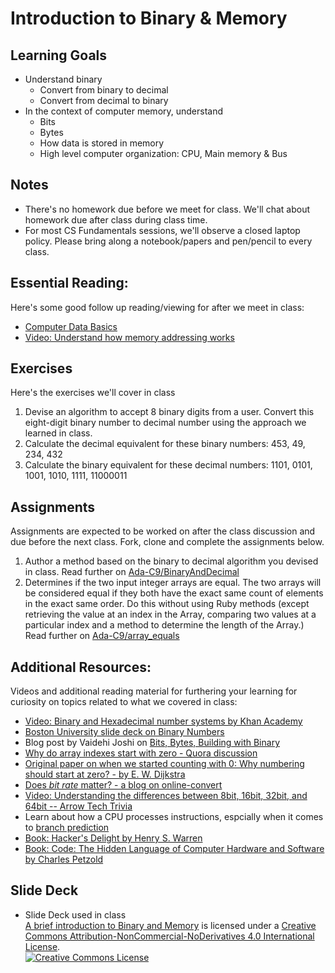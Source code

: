 # Introduction to Binary & Memory
## Learning Goals
+ Understand binary
  + Convert from binary to decimal
  + Convert from decimal to binary
+ In the context of computer memory, understand
  + Bits
  + Bytes
  + How data is stored in memory
  + High level computer organization: CPU, Main memory & Bus

## Notes
+ There's no homework due before we meet for class. We'll chat about homework due after class during class time.
+ For most CS Fundamentals sessions, we'll observe a closed laptop policy. Please bring along a notebook/papers and pen/pencil to every class. 

## Essential Reading:
Here's some good follow up reading/viewing for after we meet in class:
  + [Computer Data Basics](https://docs.google.com/document/d/1g-Dxn1rVTChBs9ZZSOgmohjP_RoWNyPJTE-m_n35aZ0/edit)
  + [Video: Understand how memory addressing works](https://www.youtube.com/watch?v=F0Ri2TpRBBg)

## Exercises
Here's the exercises we'll cover in class
1. Devise an algorithm to accept 8 binary digits from a user. Convert this eight-digit binary number to decimal number using the approach we learned in class.
2. Calculate the decimal equivalent for these binary numbers: 453, 49, 234, 432
3. Calculate the binary equivalent for these decimal numbers: 1101, 0101, 1001, 1010, 1111, 11000011

## Assignments
Assignments are expected to be worked on after the class discussion and due before the next class.
Fork, clone and complete the assignments below.
1. Author a method based on the binary to decimal algorithm you devised in class. Read further on [Ada-C9/BinaryAndDecimal](https://github.com/Ada-C9/BinaryAndDecimal)
2. Determines if the two input integer arrays are equal. The two arrays will be considered equal if they both have the exact same count of elements in the exact same order. Do this without using Ruby methods (except retrieving the value at an index in the Array, comparing two values at a particular index and a method to determine the length of the Array.) Read further on [Ada-C9/array_equals](https://github.com/Ada-C9/array_equals)

## Additional Resources:
Videos and additional reading material for furthering your learning for curiosity on topics related to what we covered in class:
   + [Video: Binary and Hexadecimal number systems by Khan Academy](https://www.khanacademy.org/math/algebra-home/alg-intro-to-algebra/algebra-alternate-number-bases/v/number-systems-introduction)
   + [Boston University slide deck on Binary Numbers](http://www.cs.bu.edu/courses/cs101/old/2013spring/slides/CS101.03.BinaryNumbers.ppt.pdf)
   + Blog post by Vaidehi Joshi on [Bits, Bytes, Building with Binary](https://medium.com/basecs/bits-bytes-building-with-binary-13cb4289aafa)
   + [Why do array indexes start with zero - Quora discussion](https://www.quora.com/Why-do-array-indexes-start-with-0-zero-in-many-programming-languages)
   + [Original paper on when we started counting with 0: Why numbering should start at zero? - by E. W. Dijkstra](https://www.cs.utexas.edu/users/EWD/transcriptions/EWD08xx/EWD831.html)
   + [Does *bit rate* matter? - a blog on online-convert](http://blog.online-convert.com/does-bit-rate-matter-test-yourself-audio-examples/)
   + [Video: Understanding the differences between 8bit, 16bit, 32bit, and 64bit -- Arrow Tech Trivia](https://www.youtube.com/watch?v=_SkpnG571z8)
   + Learn about how a CPU processes instructions, espcially when it comes to [branch prediction](https://danluu.com/branch-prediction/)
   + [Book: Hacker's Delight by Henry S. Warren](https://www.amazon.com/Hackers-Delight-2nd-Henry-Warren/dp/0321842685)
   + [Book: Code: The Hidden Language of Computer Hardware and Software by Charles Petzold](https://www.amazon.com/Code-Language-Computer-Hardware-Software/dp/0735611319)

## Slide Deck
+ Slide Deck used in class</br>
<span xmlns:dct="http://purl.org/dc/terms/" property="dct:title"><a href="https://drive.google.com/file/d/0B__DV26QHsH4YzhFWFVnbEp2akU/view?usp=sharing">A brief introduction to Binary and Memory</a></span> is licensed under a <a rel="license" href="http://creativecommons.org/licenses/by-nc-nd/4.0/">Creative Commons Attribution-NonCommercial-NoDerivatives 4.0 International License</a>.</br>
<a rel="license" href="http://creativecommons.org/licenses/by-nc-nd/4.0/"><img alt="Creative Commons License" style="border-width:0" src="https://i.creativecommons.org/l/by-nc-nd/4.0/88x31.png" /></a><br />
